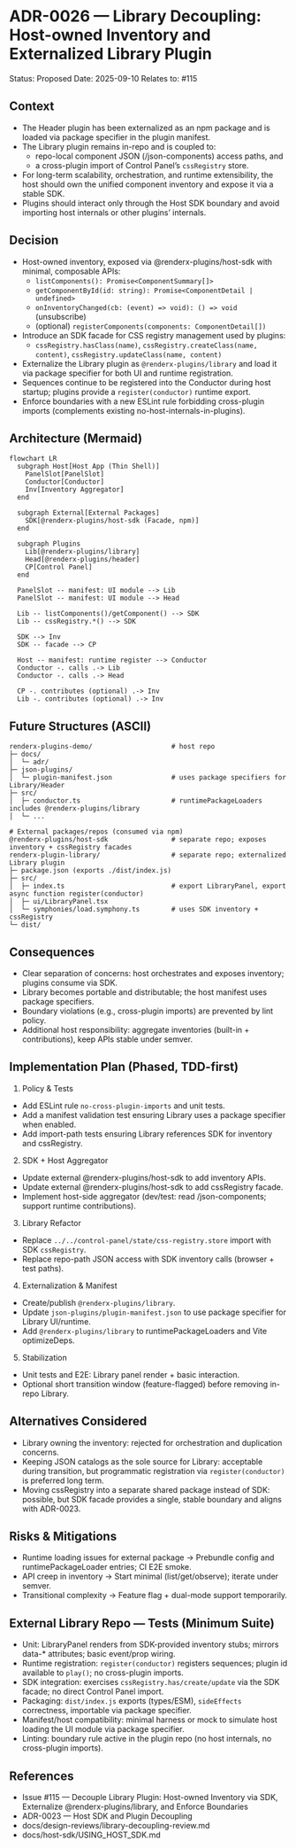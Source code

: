 # ADR-0026 — Library Decoupling: Host-owned Inventory and Externalized Library Plugin

Status: Proposed
Date: 2025-09-10
Relates to: #115

## Context
- The Header plugin has been externalized as an npm package and is loaded via package specifier in the plugin manifest.
- The Library plugin remains in-repo and is coupled to:
  - repo-local component JSON (/json-components) access paths, and
  - a cross-plugin import of Control Panel’s `cssRegistry` store.
- For long-term scalability, orchestration, and runtime extensibility, the host should own the unified component inventory and expose it via a stable SDK.
- Plugins should interact only through the Host SDK boundary and avoid importing host internals or other plugins’ internals.

## Decision
- Host-owned inventory, exposed via @renderx-plugins/host-sdk with minimal, composable APIs:
  - `listComponents(): Promise<ComponentSummary[]>`
  - `getComponentById(id: string): Promise<ComponentDetail | undefined>`
  - `onInventoryChanged(cb: (event) => void): () => void` (unsubscribe)
  - (optional) `registerComponents(components: ComponentDetail[])`
- Introduce an SDK facade for CSS registry management used by plugins:
  - `cssRegistry.hasClass(name)`, `cssRegistry.createClass(name, content)`, `cssRegistry.updateClass(name, content)`
- Externalize the Library plugin as `@renderx-plugins/library` and load it via package specifier for both UI and runtime registration.
- Sequences continue to be registered into the Conductor during host startup; plugins provide a `register(conductor)` runtime export.
- Enforce boundaries with a new ESLint rule forbidding cross-plugin imports (complements existing no-host-internals-in-plugins).

## Architecture (Mermaid)
```mermaid
flowchart LR
  subgraph Host[Host App (Thin Shell)]
    PanelSlot[PanelSlot]
    Conductor[Conductor]
    Inv[Inventory Aggregator]
  end

  subgraph External[External Packages]
    SDK[@renderx-plugins/host-sdk (Facade, npm)]
  end

  subgraph Plugins
    Lib[@renderx-plugins/library]
    Head[@renderx-plugins/header]
    CP[Control Panel]
  end

  PanelSlot -- manifest: UI module --> Lib
  PanelSlot -- manifest: UI module --> Head

  Lib -- listComponents()/getComponent() --> SDK
  Lib -- cssRegistry.*() --> SDK

  SDK --> Inv
  SDK -- facade --> CP

  Host -- manifest: runtime register --> Conductor
  Conductor -. calls .-> Lib
  Conductor -. calls .-> Head

  CP -. contributes (optional) .-> Inv
  Lib -. contributes (optional) .-> Inv
```

## Future Structures (ASCII)
```
renderx-plugins-demo/                    # host repo
├─ docs/
│  └─ adr/
├─ json-plugins/
│  └─ plugin-manifest.json               # uses package specifiers for Library/Header
├─ src/
│  ├─ conductor.ts                       # runtimePackageLoaders includes @renderx-plugins/library
│  └─ ...

# External packages/repos (consumed via npm)
@renderx-plugins/host-sdk                # separate repo; exposes inventory + cssRegistry facades
renderx-plugin-library/                  # separate repo; externalized Library plugin
├─ package.json (exports ./dist/index.js)
├─ src/
│  ├─ index.ts                           # export LibraryPanel, export async function register(conductor)
│  ├─ ui/LibraryPanel.tsx
│  └─ symphonies/load.symphony.ts        # uses SDK inventory + cssRegistry
└─ dist/
```

## Consequences
- Clear separation of concerns: host orchestrates and exposes inventory; plugins consume via SDK.
- Library becomes portable and distributable; the host manifest uses package specifiers.
- Boundary violations (e.g., cross-plugin imports) are prevented by lint policy.
- Additional host responsibility: aggregate inventories (built-in + contributions), keep APIs stable under semver.

## Implementation Plan (Phased, TDD-first)
1) Policy & Tests
- Add ESLint rule `no-cross-plugin-imports` and unit tests.
- Add a manifest validation test ensuring Library uses a package specifier when enabled.
- Add import-path tests ensuring Library references SDK for inventory and cssRegistry.

2) SDK + Host Aggregator
- Update external @renderx-plugins/host-sdk to add inventory APIs.
- Update external @renderx-plugins/host-sdk to add cssRegistry facade.
- Implement host-side aggregator (dev/test: read /json-components; support runtime contributions).

3) Library Refactor
- Replace `../../control-panel/state/css-registry.store` import with SDK `cssRegistry`.
- Replace repo-path JSON access with SDK inventory calls (browser + test paths).

4) Externalization & Manifest
- Create/publish `@renderx-plugins/library`.
- Update `json-plugins/plugin-manifest.json` to use package specifier for Library UI/runtime.
- Add `@renderx-plugins/library` to runtimePackageLoaders and Vite optimizeDeps.

5) Stabilization
- Unit tests and E2E: Library panel render + basic interaction.
- Optional short transition window (feature-flagged) before removing in-repo Library.

## Alternatives Considered
- Library owning the inventory: rejected for orchestration and duplication concerns.
- Keeping JSON catalogs as the sole source for Library: acceptable during transition, but programmatic registration via `register(conductor)` is preferred long term.
- Moving cssRegistry into a separate shared package instead of SDK: possible, but SDK facade provides a single, stable boundary and aligns with ADR-0023.

## Risks & Mitigations
- Runtime loading issues for external package → Prebundle config and runtimePackageLoader entries; CI E2E smoke.
- API creep in inventory → Start minimal (list/get/observe); iterate under semver.
- Transitional complexity → Feature flag + dual-mode support temporarily.

## External Library Repo — Tests (Minimum Suite)
- Unit: LibraryPanel renders from SDK-provided inventory stubs; mirrors data-* attributes; basic event/prop wiring.
- Runtime registration: `register(conductor)` registers sequences; plugin id available to `play()`; no cross-plugin imports.
- SDK integration: exercises `cssRegistry.has/create/update` via the SDK facade; no direct Control Panel import.
- Packaging: `dist/index.js` exports (types/ESM), `sideEffects` correctness, importable via package specifier.
- Manifest/host compatibility: minimal harness or mock to simulate host loading the UI module via package specifier.
- Linting: boundary rule active in the plugin repo (no host internals, no cross-plugin imports).

## References
- Issue #115 — Decouple Library Plugin: Host-owned Inventory via SDK, Externalize @renderx-plugins/library, and Enforce Boundaries
- ADR-0023 — Host SDK and Plugin Decoupling
- docs/design-reviews/library-decoupling-review.md
- docs/host-sdk/USING_HOST_SDK.md

